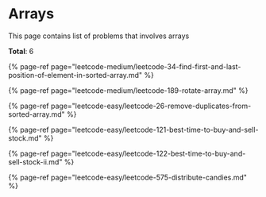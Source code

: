 # Arrays

This page contains list of problems that involves arrays

**Total**: 6

{% page-ref page="leetcode-medium/leetcode-34-find-first-and-last-position-of-element-in-sorted-array.md" %}

{% page-ref page="leetcode-medium/leetcode-189-rotate-array.md" %}

{% page-ref page="leetcode-easy/leetcode-26-remove-duplicates-from-sorted-array.md" %}

{% page-ref page="leetcode-easy/leetcode-121-best-time-to-buy-and-sell-stock.md" %}

{% page-ref page="leetcode-easy/leetcode-122-best-time-to-buy-and-sell-stock-ii.md" %}

{% page-ref page="leetcode-easy/leetcode-575-distribute-candies.md" %}





